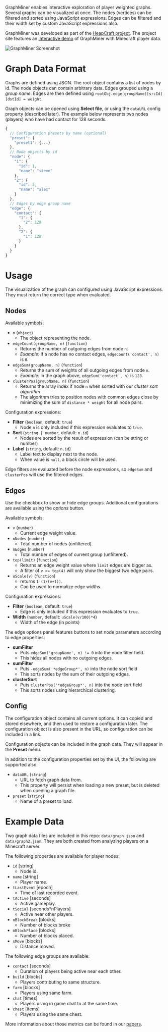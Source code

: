GraphMiner enables interactive exploration of player weighted graphs. Several graphs can be visualized at once. The nodes (vertices) can be filtered and sorted using JavaScript expressions. Edges can be filtered and their width set by custom JavaScript expressions also.

GraphMiner was developed as part of the [HeapCraft project](https://heapcraft.net/). The project site features an [interactive demo](https://heapcraft.net/graphminer/) of GraphMiner with Minecraft player data.

![GraphMiner Screenshot](https://heapcraft.net/graphminer/screenshot.png)

# Graph Data Format

Graphs are defined using JSON. The root object contains a list of nodes by id. The node objects can contain arbitrary data. Edges grouped using a *group name*. Edges are then defined using `rootObj.edge[groupName][srcId][dstId] = weight`.

Graph objects can be opened using **Select file**, or using the `dataURL` config property (described later). The example below represents two nodes (players) who have had contact for 128 seconds.

```js
{
  // Configuration presets by name (optional)
  "preset": {
    "preset1": {...}
  },
  // Node objects by id
  "node": {
    "1": {
      "id": 1,
      "name": "steve"
    },
    "2": {
      "id": 2,
      "name": "alex"
    }
  },
  // Edges by edge group name
  "edge": {
    "contact": {
      "1": {
        "2": 128
      },
      "2": {
        "1": 128
      }
    }
  }
}
```

# Usage

The visualization of the graph can configured using JavaScript expressions. They must return the correct type when evaluated.

## Nodes

Available symbols:

* `n` (`object`)
  * The object representing the node.
* `edgeCount(groupName, n)` (`function`)
  * Returns the number of outgoing edges from node `n`.
  * *Example:* If a node has no contact edges, `edgeCount('contact', n)` is `0`.
* `edgeSum(groupName, n)` (`function`)
  * Returns the sum of weights of all outgoing edges from node `n`.
  * *Example:* in the graph above, `edgeSum('contact', n)` is `128`.
* `clusterPos(groupName, n)` (`function`)
  * Returns the array index if node `n` when sorted with our *cluster sort algorithm*
  * The algorithm tries to position nodes with common edges close by minimizing the sum of `distance * weight` for all node pairs.

Configuration expressions:

* **Filter** (`boolean`, default: `true`)
  * Node `n` is only included if this expression evaluates to `true`.
* **Sort** (`string | number`, default: `n.id`)
  * Nodes are sorted by the result of expression (can be string or number)
* **Label** (`string`, default: `n.id`)
  * Label text to display next to the node.
  * When value is `null`, a black circle will be used.

Edge filters are evaluated before the node expressions, so `edgeSum` and `clusterPos` will use the filtered edges.

## Edges

Use the checkbox to show or hide edge groups. Additional configurations are available using the *options* button.

Available symbols:

* `v` (`number`)
  * Current edge weight value.
* `nNodes` (`number`)
  * Total number of nodes (unfiltered).
* `nEdges` (`number`)
  * Total number of edges of current group (unfiltered).
* `top(limit)` (`function`)
  * Returns an edge weight value where `limit` edges are bigger as.
  * A filter of `v >= top(4)` will only show the biggest two edge pairs.
* `uScale(v)` (`function`)
   * returns `1-(1/(v+1))`.
   * Can be used to normalize edge widths.

Configuration expressions:

* **Filter** (`boolean`, default: `true`)
  * Edge is only included if this expression evaluates to `true`.
* **Width** (`number`, default: `uScale(v/100)*4`)
  * Width of the edge (in points)

The edge options panel features buttons to set node parameters according to edge properties:

* **sumFilter** 
  * Puts `edgeSum('groupName', n) != 0` into the node filter field.
  * This hides all nodes with no outgoing edges.
* **sumFilter**
  * Puts `-edgeSum('*edgeGroup*', n)` into the node sort field
  * This sorts nodes by the sum of their outgoing edges.
* **clusterSort**
  * Puts `clusterPos('*edgeGroup*', n)` into the node sort field
  * This sorts nodes using hierarchical clustering.

## Config

The configuration object contains all current options. It can copied and stored elsewhere, and then used to restore a configuration later. The configuration object is also present in the URL, so configuration can be included in a link.

Configuration objects can be included in the graph data. They will appear in the **Preset** menu.

In addition to the configuration properties set by the UI, the following are supported also:

* `dataURL` (`string`)
  * URL to fetch graph data from.
  * This property will persist when loading a new preset, but is deleted when opening a graph file.
* `preset` (`string`)
  * Name of a preset to load.

# Example Data

Two graph data files are included in this repo: `data/graph.json` and `data/graph2.json`. They are both created from analyzing players on a Minecraft server.

The following properties are available for player nodes:

* `id` [string]
  * Node id.
* `name` [string]
  * Player name.
* `tLastEvent` [epoch]
  * Time of last recorded event.
* `tActive` [seconds]
  * Active gameplay.
* `tSocial` [seconds*nPlayers]
  * Active near other players.
* `nBlockBreak` [blocks]
  * Number of blocks broke
* `nBlockPlace` [blocks]
  * Number of blocks placed.
* `sMove` [blocks]
  * Distance moved.

The following edge groups are available:

* `contact` [seconds]
  * Duration of players being active near each other.
* `build` [blocks]
  * Players contributing to same structure.
* `farm` [blocks]
  * Players using same farm.
* `chat` [times]
  * Players using in game chat to at the same time.
* `chest` [items]
  * Players using the same chest.

More information about those metrics can be found in our [papers](https://heapcraft.net/?p=research).
